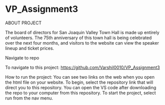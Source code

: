 # VP_Assignment3
ABOUT PROJECT

The board of directors for San Joaquin Valley Town Hall is made up entirely of volunteers. The 75th anniversary of this town hall is being celebrated over the next four months, and visitors to the website can view the speaker lineup and ticket prices.

Navigate to repo

To navigate to this project:
https://github.com/Varshil0010/VP_Assignment3

How to run the project:
You can see two links on the web when you open the html file on your website. To begin, select the repository link that will direct you to this repository. You can open the VS code after downloading the repo to your computer from this repository. To start the project, select run from the nav menu.